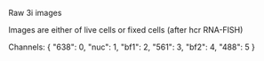 Raw 3i images

Images are either of live cells or fixed cells (after hcr RNA-FISH)

Channels:
{
    "638": 0,
    "nuc": 1,
    "bf1": 2,
    "561": 3,
    "bf2": 4,
    "488": 5
}
